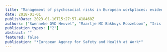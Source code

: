 ```yaml
---
title: "Management of psychosocial risks in European workplaces: evidence from the second European survey of enterprises on new emerging risks (ESENER-2)"
date: 2018-01-01
publishDate: 2023-01-10T15:27:57.418460Z
authors: ["Swenneke GVD Heuvel", "Maartje MC Bakhuys Roozeboom", "Iris Eekhout", "Anita Venema"]
publication_types: ["2"]
abstract: ""
featured: false
publication: "*European Agency for Safety and Health at Work*"
---
```


